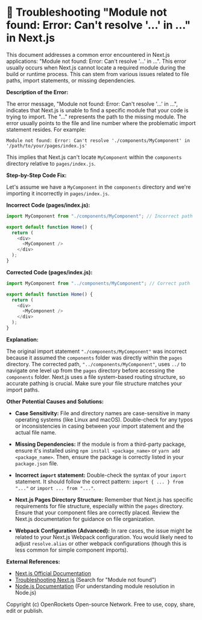 # 🐞 Troubleshooting "Module not found: Error: Can't resolve '...' in ..." in Next.js


This document addresses a common error encountered in Next.js applications:  "Module not found: Error: Can't resolve '...' in ...". This error usually occurs when Next.js cannot locate a required module during the build or runtime process.  This can stem from various issues related to file paths, import statements, or missing dependencies.

**Description of the Error:**

The error message, "Module not found: Error: Can't resolve '...' in ...", indicates that Next.js is unable to find a specific module that your code is trying to import.  The "..." represents the path to the missing module. The error usually points to the file and line number where the problematic import statement resides. For example:

`Module not found: Error: Can't resolve './components/MyComponent' in '/path/to/your/pages/index.js'`

This implies that Next.js can't locate `MyComponent` within the `components` directory relative to `pages/index.js`.


**Step-by-Step Code Fix:**

Let's assume we have a `MyComponent` in the `components` directory and we're importing it incorrectly in `pages/index.js`.

**Incorrect Code (pages/index.js):**

```javascript
import MyComponent from "./components/MyComponent"; // Incorrect path

export default function Home() {
  return (
    <div>
      <MyComponent />
    </div>
  );
}
```

**Corrected Code (pages/index.js):**

```javascript
import MyComponent from "../components/MyComponent"; // Correct path

export default function Home() {
  return (
    <div>
      <MyComponent />
    </div>
  );
}
```

**Explanation:**

The original import statement `"./components/MyComponent"` was incorrect because it assumed the `components` folder was directly within the `pages` directory.  The corrected path, `"../components/MyComponent"`, uses `../` to navigate one level up from the `pages` directory before accessing the `components` folder.  Next.js uses a file system-based routing structure, so accurate pathing is crucial.  Make sure your file structure matches your import paths.

**Other Potential Causes and Solutions:**

* **Case Sensitivity:** File and directory names are case-sensitive in many operating systems (like Linux and macOS). Double-check for any typos or inconsistencies in casing between your import statement and the actual file name.

* **Missing Dependencies:** If the module is from a third-party package, ensure it's installed using `npm install <package_name>` or `yarn add <package_name>`.  Then, ensure the package is correctly listed in your `package.json` file.

* **Incorrect `import` statement:**  Double-check the syntax of your `import` statement.  It should follow the correct pattern: `import { ... } from "..."` or `import ... from "..."`.


* **Next.js Pages Directory Structure:** Remember that Next.js has specific requirements for file structure, especially within the `pages` directory.  Ensure that your component files are correctly placed.  Review the Next.js documentation for guidance on file organization.

* **Webpack Configuration (Advanced):**  In rare cases, the issue might be related to your Next.js Webpack configuration. You would likely need to adjust `resolve.alias` or other webpack configurations (though this is less common for simple component imports).


**External References:**

* [Next.js Official Documentation](https://nextjs.org/docs)
* [Troubleshooting Next.js](https://nextjs.org/docs/api-reference/troubleshooting) (Search for "Module not found")
* [Node.js Documentation](https://nodejs.org/en/docs/) (For understanding module resolution in Node.js)



Copyright (c) OpenRockets Open-source Network. Free to use, copy, share, edit or publish.

